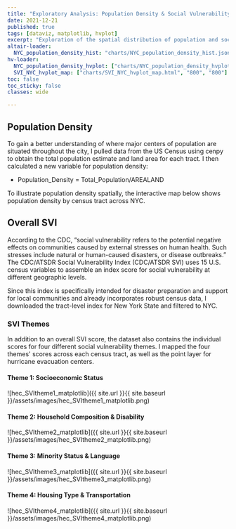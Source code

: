 ```yaml
---
title: "Exploratory Analysis: Population Density & Social Vulnerability"
date: 2021-12-21
published: true
tags: [dataviz, matplotlib, hvplot]
excerpt: "Exploration of the spatial distribution of population and social vulnerability-related variables in NYC."
altair-loader:
  NYC_population_density_hist: "charts/NYC_population_density_hist.json"
hv-loader:
  NYC_population_density_hvplot: ["charts/NYC_population_density_hvplot.html", "800", "800"]
  SVI_NYC_hvplot_map: ["charts/SVI_NYC_hvplot_map.html", "800", "800"]
toc: false
toc_sticky: false
classes: wide

---
```


## Population Density
To gain a better understanding of where major centers of population are situated throughout the city, I pulled data from the US Census using cenpy to obtain the total population estimate and land area for each tract. I then calculated a new variable for population density:
* Population_Density = Total_Population/AREALAND

<div id="NYC_population_density_hist"></div>

To illustrate population density spatially, the interactive map below shows population density by census tract across NYC.

<div id="NYC_population_density_hvplot"></div>

## Overall SVI
According to the CDC, “social vulnerability refers to the potential negative effects on communities caused by external stresses on
human health. Such stresses include natural or human-caused disasters, or disease outbreaks.” The CDC/ATSDR Social Vulnerability Index (CDC/ATSDR SVI) uses 15 U.S. census variables to assemble an index score for social vulnerability at different geographic levels. 

Since this index is specifically intended for disaster preparation and support for local communities and already incorporates robust census data, 
I downloaded the tract-level index for New York State and filtered to NYC. 
<div id="SVI_NYC_hvplot_map"></div>

### SVI Themes
In addition to an overall SVI score, the dataset also contains the individual scores for four different social vulnerability themes. I mapped the four themes' scores across each census tract, as well as the point layer for hurricane evacuation centers.
#### Theme 1: Socioeconomic Status
![hec_SVItheme1_matplotlib]({{ site.url }}{{ site.baseurl }}/assets/images/hec_SVItheme1_matplotlib.png)
#### Theme 2: Household Composition & Disability
![hec_SVItheme2_matplotlib]({{ site.url }}{{ site.baseurl }}/assets/images/hec_SVItheme2_matplotlib.png)
#### Theme 3: Minority Status & Language
![hec_SVItheme3_matplotlib]({{ site.url }}{{ site.baseurl }}/assets/images/hec_SVItheme3_matplotlib.png)
#### Theme 4: Housing Type & Transportation
![hec_SVItheme4_matplotlib]({{ site.url }}{{ site.baseurl }}/assets/images/hec_SVItheme4_matplotlib.png)
